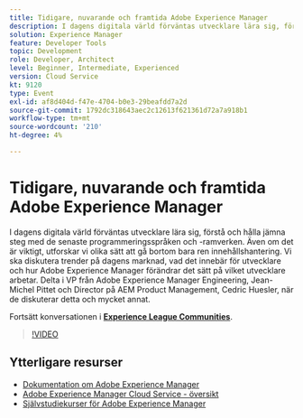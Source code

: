 ```yaml
---
title: Tidigare, nuvarande och framtida Adobe Experience Manager
description: I dagens digitala värld förväntas utvecklare lära sig, förstå och hålla jämna steg med de senaste programmeringsspråken och -ramverken. Även om det är viktigt, utforskar vi olika sätt att gå bortom bara ren innehållshantering. Vi ska diskutera trender på dagens marknad, vad det innebär för utvecklare och hur Adobe Experience Manager förändrar det sätt på vilket utvecklare arbetar. Delta i VP från Adobe Experience Manager Engineering, Jean-Michel Pittet och Director på AEM Product Management, Cedric Huesler, när de diskuterar detta och mycket annat.
solution: Experience Manager
feature: Developer Tools
topic: Development
role: Developer, Architect
level: Beginner, Intermediate, Experienced
version: Cloud Service
kt: 9120
type: Event
exl-id: af8d404d-f47e-4704-b0e3-29beafdd7a2d
source-git-commit: 1792dc318643aec2c12613f621361d72a7a918b1
workflow-type: tm+mt
source-wordcount: '210'
ht-degree: 4%

---
```


# Tidigare, nuvarande och framtida Adobe Experience Manager

I dagens digitala värld förväntas utvecklare lära sig, förstå och hålla jämna steg med de senaste programmeringsspråken och -ramverken. Även om det är viktigt, utforskar vi olika sätt att gå bortom bara ren innehållshantering. Vi ska diskutera trender på dagens marknad, vad det innebär för utvecklare och hur Adobe Experience Manager förändrar det sätt på vilket utvecklare arbetar. Delta i VP från Adobe Experience Manager Engineering, Jean-Michel Pittet och Director på AEM Product Management, Cedric Huesler, när de diskuterar detta och mycket annat.

Fortsätt konversationen i **[Experience League Communities](https://adobe.ly/2WrPvNj)**.

>[!VIDEO](https://video.tv.adobe.com/v/337528/?quality=12&learn=on&hidetitle=true)

## Ytterligare resurser

- [Dokumentation om Adobe Experience Manager ](https://experienceleague.adobe.com/docs/experience-manager-cloud-service.html)
- [Adobe Experience Manager Cloud Service - översikt](https://experienceleague.adobe.com/docs/experience-manager-cloud-service/overview/home.html)
- [Självstudiekurser för Adobe Experience Manager](https://experienceleague.adobe.com/docs/experience-manager-tutorials.html)
